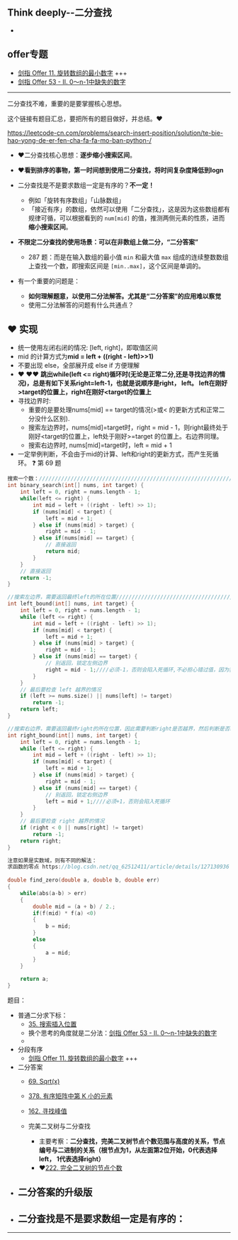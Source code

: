 ## Think deeply--二分查找

- 

## offer专题

- [剑指 Offer 11. 旋转数组的最小数字](https://leetcode.cn/problems/xuan-zhuan-shu-zu-de-zui-xiao-shu-zi-lcof/) +++
- [剑指 Offer 53 - II. 0～n-1中缺失的数字](https://leetcode.cn/problems/que-shi-de-shu-zi-lcof/)

------

二分查找不难，重要的是要掌握核心思想。

这个链接有题目汇总，要把所有的题目做好，并总结。:heart:

https://leetcode-cn.com/problems/search-insert-position/solution/te-bie-hao-yong-de-er-fen-cha-fa-fa-mo-ban-python-/

- :heart:二分查找核心思想：**逐步缩小搜索区间**。
- :heart:**看到排序的事物，第一时间想到使用二分查找，将时间复杂度降低到logn**
- 二分查找是不是要求数组一定是有序的？**不一定！**

  - 例如「旋转有序数组」「山脉数组」
  - 「接近有序」的数组，依然可以使用「二分查找」，这是因为这些数组都有规律可循，可以根据看到的 `num[mid]` 的值，推测两侧元素的性质，进而 **缩小搜索区间**。
- **不限定二分查找的使用场景：可以在非数组上做二分，“二分答案”**
  -  287 题：而是在输入数组的最小值 `min` 和最大值 `max` 组成的连续整数数组上查找一个数，即搜索区间是 `[min..max]`，这个区间是单调的。
- 有一个重要的问题是：
  -  **如何理解题意，以使用二分法解答。尤其是“二分答案”的应用难以察觉**
  -  使用二分法解答的问题有什么共通点？

## :heart: 实现

- 统一使用左闭右闭的情况: [left, right]，即取值区间
- mid 的计算方式为**mid = left + ((right - left)>>1)**
- 不要出现 else，全部展开成 else if 方便理解
-  :heart: :heart::heart:  **跳出while(left <= right)循环时(无论是正常二分,还是寻找边界的情况)，总是有如下关系right=left-1，也就是说顺序是right， left。 left在刚好>target的位置上，right在刚好<target的位置上**
- 寻找边界时:
  - 重要的是要处理nums[mid] == target的情况(>或< 的更新方式和正常二分没什么区别).
  - 搜索左边界时，nums[mid]=target时，right = mid - 1，则right最终处于刚好<target的位置上，left处于刚好>=target 的位置上。右边界同理。
  - 搜索右边界时, nums[mid]=target时，left = mid + 1
- 一定举例判断，不会由于mid的计算、left和right的更新方式，而产生死循环。 :question: 第 69 题

```c++
搜索一个数：///////////////////////////////////////////////////////////////////////
int binary_search(int[] nums, int target) {
    int left = 0, right = nums.length - 1; 
    while(left <= right) {
        int mid = left + ((right - left) >> 1);
        if (nums[mid] < target) {
            left = mid + 1;
        } else if (nums[mid] > target) {
            right = mid - 1; 
        } else if(nums[mid] == target) {
            // 直接返回
            return mid;
        }
    }
    // 直接返回
    return -1;
}

//搜索左边界，需要返回最终left的所在位置///////////////////////////////////////////////////////////////////////
int left_bound(int[] nums, int target) {
    int left = 0, right = nums.length - 1;
    while (left <= right) {
        int mid = left + ((right - left) >> 1);
        if (nums[mid] < target) {
            left = mid + 1;
        } else if (nums[mid] > target) {
            right = mid - 1;
        } else if (nums[mid] == target) {
            // 别返回，锁定左侧边界
            right = mid - 1;////必须-1，否则会陷入死循环,不必担心错过值，因为我们最终需要的只是left的值而已。
        }
    }
    // 最后要检查 left 越界的情况
    if (left >= nums.size() || nums[left] != target)
        return -1;
    return left;
}

//搜索右边界，需要返回最终right的所在位置，因此需要判断right是否越界，然后判断是否right等于target///////////////////////////////////////////////////////////////////////
int right_bound(int[] nums, int target) {
    int left = 0, right = nums.length - 1;
    while (left <= right) {
        int mid = left + ((right - left) >> 1);
        if (nums[mid] < target) {
            left = mid + 1;
        } else if (nums[mid] > target) {
            right = mid - 1;
        } else if (nums[mid] == target) {
            // 别返回，锁定右侧边界
            left = mid + 1;////必须+1，否则会陷入死循环
        }
    }
    // 最后要检查 right 越界的情况
    if (right < 0 || nums[right] != target)
        return -1;
    return right;
}

注意如果是实数域，则有不同的解法：
求函数的零点 https://blog.csdn.net/qq_62512411/article/details/127130936
    
double find_zero(double a, double b, double err)
{
    while(abs(a-b) > err)
    {
        double mid = (a + b) / 2.;
        if(f(mid) * f(a) <0)
        {
            b = mid;
        }
        else
        {
            a = mid;
        }
    }
    
    return a;
}
```





题目：

- 普通二分求下标：
  - [35. 搜索插入位置](https://leetcode-cn.com/problems/search-insert-position/)
  - 换个思考的角度就是二分法：[剑指 Offer 53 - II. 0～n-1中缺失的数字](https://leetcode.cn/problems/que-shi-de-shu-zi-lcof/) 
  - 
- 分段有序
  - [剑指 Offer 11. 旋转数组的最小数字](https://leetcode.cn/problems/xuan-zhuan-shu-zu-de-zui-xiao-shu-zi-lcof/)  +++
- 二分答案
  - [69. Sqrt(x)](https://leetcode-cn.com/problems/sqrtx/) 
  - [378. 有序矩阵中第 K 小的元素](https://leetcode-cn.com/problems/kth-smallest-element-in-a-sorted-matrix/) 
  - [162. 寻找峰值](https://leetcode-cn.com/problems/find-peak-element/) 
  - 完美二叉树与二分查找

    - 主要考察：**二分查找，完美二叉树节点个数范围与高度的关系，节点编号与二进制的关系（根节点为1，从左面第2位开始，0代表选择left， 1代表选择right）**
    - :heart:[222. 完全二叉树的节点个数](https://leetcode-cn.com/problems/count-complete-tree-nodes/) 
- 二分答案的升级版
  - 
- 二分查找是不是要求数组一定是有序的：
  - 



------

